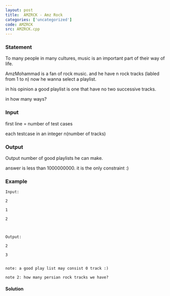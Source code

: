 ```yaml
---
layout: post
title:  AMZRCK - Amz Rock
categories: ['uncategorized']
code: AMZRCK
src: AMZRCK.cpp
---
```


### **Statement**

To many people in many cultures, music is an important part of their way of
life.

AmzMohammad is a fan of rock music. and he have n rock tracks (labled from 1
to n) now he wanna select a playlist.

in his opinion a good playlist is one that have no two successive tracks.

in how many ways?

### Input

first line = number of test cases

each testcase in an integer n(number of tracks)

### Output

Output number of good playlists he can make.

answer is less than 1000000000. it is the only constraint :)

### Example

    
    
    Input:
    2
    1
    2
    
    Output:
    2
    3
    
    
    note: a good play list may consist 0 track :)
    note 2: how many persian rock tracks we have?



#### **Solution**



